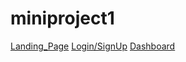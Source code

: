 # miniproject1
[Landing_Page](https://shouviksarkar1.github.io/miniproject1/landingPage/index.html)
[Login/SignUp](https://shouviksarkar1.github.io/miniproject1/logIn/index.html)
[Dashboard](https://shouviksarkar1.github.io/miniproject1/userDashboard/index.html)